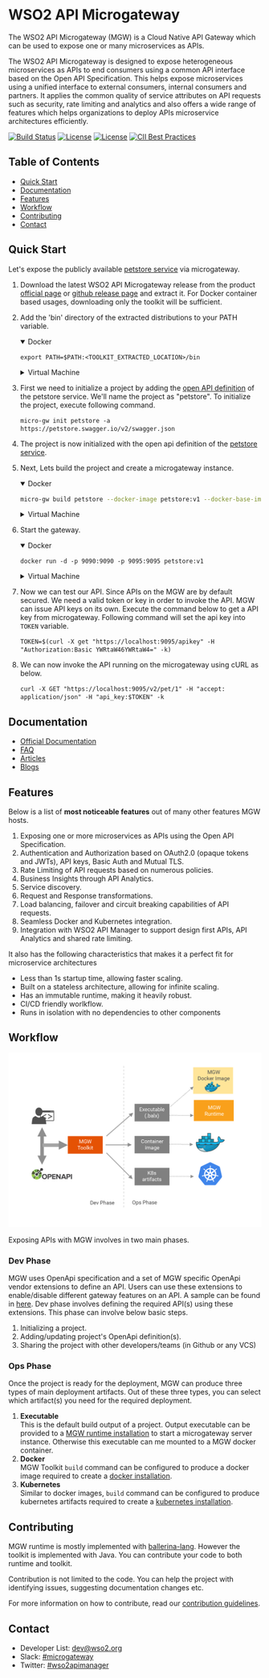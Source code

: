 # WSO2 API Microgateway

The WSO2 API Microgateway (MGW) is a Cloud Native API Gateway which can be used to expose one or many microservices as APIs.

The WSO2 API Microgateway is designed to expose heterogeneous microservices as APIs to end consumers using a common API 
interface based on the Open API Specification. This helps expose microservices using a unified interface to external 
consumers, internal consumers and partners. It applies the common quality of service attributes on API requests such as 
security, rate limiting and analytics and also offers a wide range of features which helps organizations to deploy APIs 
microservice architectures efficiently.

[![Build Status](https://wso2.org/jenkins/job/products/job/product-microgateway/badge/icon)](https://wso2.org/jenkins/view/All%20Builds/job/products/job/product-microgateway_3.2.x)
[![License](https://img.shields.io/badge/License-Apache%202.0-blue.svg)](https://opensource.org/licenses/Apache-2.0)
[![License](https://img.shields.io/badge/slack-microgateway-blueviolet)](https://join.slack.com/t/wso2-apim/shared_invite/enQtNzEzMzk5Njc5MzM0LTgwODI3NmQ1MjI0ZDQyMGNmZGI4ZjdkZmI1ZWZmMjNkY2E0NmY3ZmExYjkxYThjNzNkOTU2NWJmYzM4YzZiOWU)
[![CII Best Practices](https://bestpractices.coreinfrastructure.org/projects/3312/badge)](https://bestpractices.coreinfrastructure.org/projects/3312)

## Table of Contents

   * [Quick Start](#quick-start)
   * [Documentation](#documentation)
   * [Features](#features)
   * [Workflow](#workflow)
   * [Contributing](#contributing)
   * [Contact](#contact)

## Quick Start
Let's expose the publicly available [petstore service](https://petstore.swagger.io/) via  microgateway.

1. Download the latest WSO2 API Microgateway release from the product [official page](https://wso2.com/api-management/api-microgateway/) or 
[github release page](https://github.com/wso2/product-microgateway/releases) and extract it. For Docker container based usages, downloading only the toolkit will be sufficient. 

1. Add the 'bin' directory of the extracted distributions to your PATH variable.
    <details open>
    <summary>Docker</summary>

    ```
    export PATH=$PATH:<TOOLKIT_EXTRACTED_LOCATION>/bin
    ```
    </details>

    <details>
    <summary>Virtual Machine</summary>

    ```
    export PATH=$PATH:<TOOLKIT_EXTRACTED_LOCATION>/bin
    export PATH=$PATH:<RUNTIME_EXTRACTED_LOCATION>/bin
    ```
    </details>

3. First we need to initialize a project by adding the [open API definition](https://petstore.swagger.io/v2/swagger.json) of the petstore service. We'll name the project as "petstore". To initialize the project, execute following command.
    ```
    micro-gw init petstore -a https://petstore.swagger.io/v2/swagger.json
    ```

4. The project is now initialized with the open api definition of the [petstore service](https://petstore.swagger.io/).

 
5. Next, Lets build the project and create a microgateway instance.
    <details open>
    <summary>Docker</summary>

    ```bash
    micro-gw build petstore --docker-image petstore:v1 --docker-base-image wso2/wso2micro-gw:3.2.10
    ```
    </details>

    <details>
    <summary>Virtual Machine</summary>

    ```bash
    micro-gw build petstore
    ```
    </details>

6. Start the gateway.
    <details open>
    <summary>Docker</summary>

    ```
    docker run -d -p 9090:9090 -p 9095:9095 petstore:v1
    ```
    </details>

    <details>
    <summary>Virtual Machine</summary>

    ```
    gateway <PROJECT_LOCATION>/target/petstore.jar
    ```
    </details>

7. Now we can test our API. Since APIs on the MGW are by default secured. We need a valid token or key in order to invoke the API. MGW can issue API keys on its own. Execute the command below to get a API key from microgateway. Following command will set the api key into `TOKEN` variable.

    ```
    TOKEN=$(curl -X get "https://localhost:9095/apikey" -H "Authorization:Basic YWRtaW46YWRtaW4=" -k)
    ``` 

8. We can now invoke the API running on the microgateway using cURL as below.
    ```
    curl -X GET "https://localhost:9095/v2/pet/1" -H "accept: application/json" -H "api_key:$TOKEN" -k
    ```
## Documentation

- [Official Documentation](https://mg.docs.wso2.com)
- [FAQ](https://mg.docs.wso2.com/en/latest/faqs/)
- [Articles](https://wso2.com/library/api-management/)
- [Blogs](https://medium.com/api-integration-essentials)

## Features

Below is a list of **most noticeable features** out of many other features MGW hosts.
1. Exposing one or more microservices as APIs using the Open API Specification.
1. Authentication and Authorization based on OAuth2.0 (opaque tokens and JWTs), API keys, Basic Auth and Mutual TLS.
1. Rate Limiting of API requests based on numerous policies.
1. Business Insights through API Analytics.
1. Service discovery.
1. Request and Response transformations.
1. Load balancing, failover and circuit breaking capabilities of API requests.
1. Seamless Docker and Kubernetes integration.
1. Integration with WSO2 API Manager to support design first APIs, API Analytics and shared rate limiting.

It also has the following characteristics that makes it a perfect fit for microservice architectures
- Less than 1s startup time, allowing faster scaling.
- Built on a stateless architecture, allowing for infinite scaling.
- Has an immutable runtime, making it heavily robust.
- CI/CD friendly worlkflow.
- Runs in isolation with no dependencies to other components

## Workflow

![Architecture](architecture-new.png?raw=true "Architecture")

Exposing APIs with MGW involves in two main phases.

### Dev Phase

MGW uses OpenApi specification and a set of MGW specific OpenApi vendor extensions to define an API. Users can use these extensions to enable/disable different gateway features on an API. A sample can be found in [here](samples/petstore_basic.yaml).
Dev phase involves defining the required API(s) using these extensions. This phase can involve below basic steps.
1. Initializing a project.
1. Adding/updating project's OpenApi definition(s).
1. Sharing the project with other developers/teams (in Github or any VCS)

### Ops Phase

Once the project is ready for the deployment, MGW can produce three types of main deployment artifacts. Out of these three types, you can select which artifact(s) you need for the required deployment.
1. **Executable**    
This is the default build output of a project. Output executable can be provided to a [MGW runtime installation](https://mg.docs.wso2.com/en/latest/install-and-setup/install-on-vm/) to start a microgateway server instance. Otherwise this executable can me mounted to a MGW docker container.
1. **Docker**   
MGW Toolkit `build` command can be configured to produce a docker image required to create a [docker installation](https://mg.docs.wso2.com/en/latest/install-and-setup/install-on-docker/).
1. **Kubernetes**   
Similar to docker images, `build` command can be configured to produce kubernetes artifacts required to create a [kubernetes installation](https://mg.docs.wso2.com/en/latest/install-and-setup/install-on-kubernetes/).

## Contributing

MGW runtime is mostly implemented with [ballerina-lang](https://ballerina.io). However the toolkit is implemented with Java. You can contribute your code to both runtime and toolkit. 

Contribution is not limited to the code. You can help the project with identifying issues, suggesting documentation changes etc.

For more information on how to contribute, read our [contribution guidelines](CONTRIBUTING.md).

## Contact

- Developer List: dev@wso2.org
- Slack: [#microgateway](https://apim-slack.wso2.com/)
- Twitter: [#wso2apimanager](https://twitter.com/wso2apimanager/)
